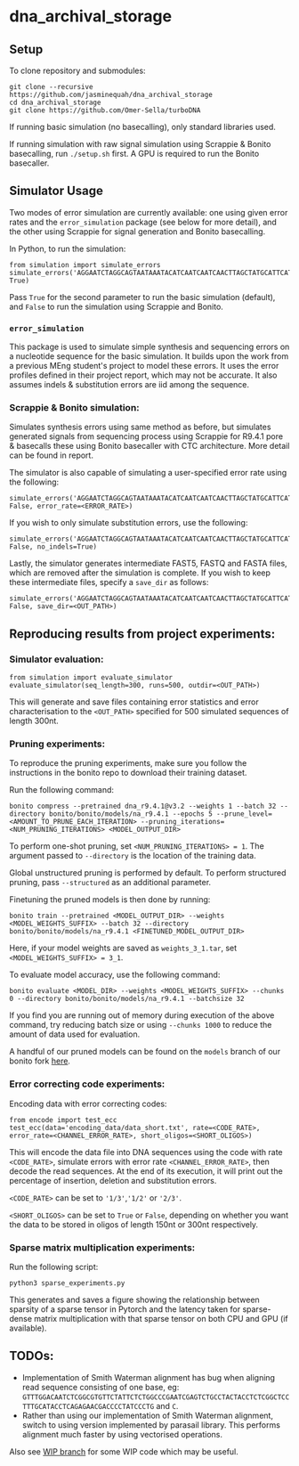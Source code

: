 # dna_archival_storage

## Setup
To clone repository and submodules:
```
git clone --recursive https://github.com/jasminequah/dna_archival_storage
cd dna_archival_storage
git clone https://github.com/Omer-Sella/turboDNA
```

If running basic simulation (no basecalling), only standard libraries used.

If running simulation with raw signal simulation using Scrappie & Bonito basecalling, run `./setup.sh` first. A GPU is required to run the Bonito basecaller.


## Simulator Usage
Two modes of error simulation are currently available: one using given error rates and the `error_simulation` package (see below for more detail), and the other using Scrappie for signal generation and Bonito basecalling.

In Python, to run the simulation:
```
from simulation import simulate_errors
simulate_errors('AGGAATCTAGGCAGTAATAAATACATCAATCAATCAACTTAGCTATGCATTCATGAATAG', True)
```
Pass `True` for the second parameter to run the basic simulation (default), and `False` to run the simulation using Scrappie and Bonito.

### `error_simulation`
This package is used to simulate simple synthesis and sequencing errors on a nucleotide sequence for the basic simulation. It builds upon the work from a previous MEng student's project to model these errors. It uses the error profiles defined in their project report, which may not be accurate. It also assumes indels & substitution errors are iid among the sequence.

### Scrappie & Bonito simulation:
Simulates synthesis errors using same method as before, but simulates generated signals from sequencing process using Scrappie for R9.4.1 pore & basecalls these using Bonito basecaller with CTC architecture. More detail can be found in report.

The simulator is also capable of simulating a user-specified error rate using the following:
```
simulate_errors('AGGAATCTAGGCAGTAATAAATACATCAATCAATCAACTTAGCTATGCATTCATGAATAG', False, error_rate=<ERROR_RATE>)
```

If you wish to only simulate substitution errors, use the following:
```
simulate_errors('AGGAATCTAGGCAGTAATAAATACATCAATCAATCAACTTAGCTATGCATTCATGAATAG', False, no_indels=True)
```

Lastly, the simulator generates intermediate FAST5, FASTQ and FASTA files, which are removed after the simulation is complete. If you wish to keep these intermediate files, specify a `save_dir` as follows:
```
simulate_errors('AGGAATCTAGGCAGTAATAAATACATCAATCAATCAACTTAGCTATGCATTCATGAATAG', False, save_dir=<OUT_PATH>)
```


## Reproducing results from project experiments:

### Simulator evaluation:
```
from simulation import evaluate_simulator
evaluate_simulator(seq_length=300, runs=500, outdir=<OUT_PATH>)
```
This will generate and save files containing error statistics and error characterisation to the `<OUT_PATH>` specified for 500 simulated sequences of length 300nt.


### Pruning experiments:
To reproduce the pruning experiments, make sure you follow the instructions in the bonito repo to download their training dataset.

Run the following command:
```
bonito compress --pretrained dna_r9.4.1@v3.2 --weights 1 --batch 32 --directory bonito/bonito/models/na_r9.4.1 --epochs 5 --prune_level=<AMOUNT_TO_PRUNE_EACH_ITERATION> --pruning_iterations=<NUM_PRUNING_ITERATIONS> <MODEL_OUTPUT_DIR>
```
To perform one-shot pruning, set `<NUM_PRUNING_ITERATIONS> = 1`. The argument passed to `--directory` is the location of the training data.

Global unstructured pruning is performed by default. To perform structured pruning, pass `--structured` as an additional parameter.


Finetuning the pruned models is then done by running:
```
bonito train --pretrained <MODEL_OUTPUT_DIR> --weights <MODEL_WEIGHTS_SUFFIX> --batch 32 --directory bonito/bonito/models/na_r9.4.1 <FINETUNED_MODEL_OUTPUT_DIR>
```
Here, if your model weights are saved as `weights_3_1.tar`, set `<MODEL_WEIGHTS_SUFFIX> = 3_1`.


To evaluate model accuracy, use the following command:
```
bonito evaluate <MODEL_DIR> --weights <MODEL_WEIGHTS_SUFFIX> --chunks 0 --directory bonito/bonito/models/na_r9.4.1 --batchsize 32
```
If you find you are running out of memory during execution of the above command, try reducing batch size or using `--chunks 1000` to reduce the amount of data used for evaluation.

A handful of our pruned models can be found on the `models` branch of our bonito fork [here](https://github.com/jasminequah/bonito/tree/models/bonito/models/pruned_models).


### Error correcting code experiments:
Encoding data with error correcting codes:
```
from encode import test_ecc
test_ecc(data='encoding_data/data_short.txt', rate=<CODE_RATE>, error_rate=<CHANNEL_ERROR_RATE>, short_oligos=<SHORT_OLIGOS>)
```
This will encode the data file into DNA sequences using the code with rate `<CODE_RATE>`, simulate errors with error rate `<CHANNEL_ERROR_RATE>`, then decode the read sequences. At the end of its execution, it will print out the percentage of insertion, deletion and substitution errors.

`<CODE_RATE>` can be set to `'1/3'`,`'1/2'` or `'2/3'`.

`<SHORT_OLIGOS>` can be set to `True` or `False`, depending on whether you want the data to be stored in oligos of length 150nt or 300nt respectively.


### Sparse matrix multiplication experiments:
Run the following script:
```
python3 sparse_experiments.py
```
This generates and saves a figure showing the relationship between sparsity of a sparse tensor in Pytorch and the latency taken for sparse-dense matrix multiplication with that sparse tensor on both CPU and GPU (if available).

## TODOs:
* Implementation of Smith Waterman alignment has bug when aligning read sequence consisting of one base, eg: `GTTTGGACAATCTCGGCGTGTTCTATTCTCTGGCCCGAATCGAGTCTGCCTACTACCTCTCGGCTCCTTTGCATACCTCAGAGAACGACCCCTATCCCTG` and `C`.
* Rather than using our implementation of Smith Waterman alignment, switch to using version implemented by parasail library. This performs alignment much faster by using vectorised operations.

Also see [WIP branch](https://github.com/jasminequah/dna_archival_storage/tree/wip) for some WIP code which may be useful.
